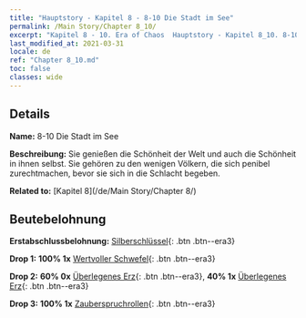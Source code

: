 ```yaml
---
title: "Hauptstory - Kapitel 8 - 8-10 Die Stadt im See"
permalink: /Main Story/Chapter 8_10/
excerpt: "Kapitel 8 - 10. Era of Chaos  Hauptstory - Kapitel 8_10. 8-10 Die Stadt im See"
last_modified_at: 2021-03-31
locale: de
ref: "Chapter 8_10.md"
toc: false
classes: wide
---
```


## Details

 **Name:** 8-10 Die Stadt im See

 **Beschreibung:** Sie genießen die Schönheit der Welt und auch die Schönheit in ihnen selbst. Sie gehören zu den wenigen Völkern, die sich penibel zurechtmachen, bevor sie sich in die Schlacht begeben.

 **Related to:** [Kapitel 8](/de/Main Story/Chapter 8/)

## Beutebelohnung

 **Erstabschlussbelohnung:** [Silberschlüssel](/de/Items/con_693/){: .btn .btn--era3}

 **Drop 1:** **100% 1x** [Wertvoller Schwefel](/de/Items/mat_29/){: .btn .btn--era3}

 **Drop 2:** **60% 0x** [Überlegenes Erz](/de/Items/mat_19/){: .btn .btn--era3}, **40% 1x** [Überlegenes Erz](/de/Items/mat_19/){: .btn .btn--era3}

 **Drop 3:** **100% 1x** [Zauberspruchrollen](/de/Items/con_694/){: .btn .btn--era3}

